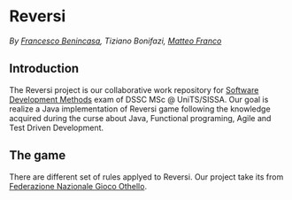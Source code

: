 # Reversi
_By [Francesco Benincasa](https://github.com/xcesco), Tiziano Bonifazi, [Matteo Franco](https://github.com/M4TT3O-91)_

## Introduction
The Reversi project is our collaborative work repository for [Software Development Methods](https://github.com/software-development-methods-19-20) exam of DSSC MSc @ UniTS/SISSA. Our goal is realize a Java implementation of Reversi game following the knowledge acquired during the curse about Java, Functional programing, Agile and Test Driven Development.

## The game
There are different set of rules applyed to Reversi. Our project take its from [Federazione Nazionale Gioco Othello](http://www.fngo.it/regole.asp).

